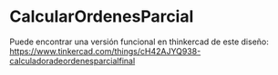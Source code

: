 # CalcularOrdenesParcial
 Puede encontrar una versión funcional en thinkercad de este diseño:
 https://www.tinkercad.com/things/cH42AJYQ938-calculadoradeordenesparcialfinal
